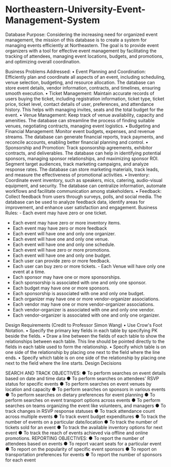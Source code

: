 # Northeastern-University-Event-Management-System

Database Purpose:
Considering the increasing need for organized event management, the mission of this database is to create a system for managing events efficiently at Northeastern. The goal is to provide event organizers with a tool for effective event management by facilitating the tracking of attendees, managing event locations, budgets, and promotions, and optimizing overall coordination.

Business Problems Addressed: • Event Planning and Coordination: Efficiently plan and coordinate all aspects of an event, including scheduling, venue selection, budgeting, and resource allocation. The database can store event details, vendor information, contracts, and timelines, ensuring smooth execution.
• Ticket Management: Maintain accurate records of users buying the ticket, including registration information, ticket type, ticket price, ticket level, contact details of user, 
preferences, and attendance history. This helps with managing invites, seats and the total budget for the event.
• Venue Management: Keep track of venue availability, capacity and amenities. The database can streamline the process of finding suitable venues, negotiating contracts, managing event logistics.
• Budgeting and Financial Management: Monitor event budgets, expenses, and revenue streams. The database can generate financial reports, track payments, and reconcile accounts, enabling better financial planning and control.
• Sponsorship and Promotion: Track sponsorship agreements, exhibitor contracts, and 
deliverables. The database can help in identifying potential sponsors, managing sponsor relationships, and maximizing sponsor ROI. Segment target audiences, track marketing 
campaigns, and analyze response rates. The database can store marketing materials, track leads, and measure the effectiveness of promotional activities.
• Inventory: Coordinate event inventory, such as speakers, mics, catering, audio-visual equipment, and security. The database can centralize information, automate workflows and facilitate communication among stakeholders.
• Feedback: Collect feedback from users through surveys, polls, and social media. The database can be used to analyze feedback data, identify areas for improvement, and enhance user satisfaction and engagement.
 Business Rules: - Each event may have zero or one ticket. 
- Each event may have zero or more inventory items.
- Each event may have zero or more feedback
- Each event will have one and only one organizer.
- Each event will have one and only one venue.
- Each event will have one and only one schedule.
- Each event will have zero or more promotions.
- Each event will have one and only one budget.
- Each user can provide zero or more feedback.
- Each user can buy zero or more tickets. - Each Venue will have only one event at a time.
- Each sponsor may have one or more sponsorships.
- Each sponsorship is associated with one and only one sponsor.
- Each budget may have one or more sponsors.
- Each sponsorship is associated with one and only one budget.
- Each organizer may have one or more vendor-organizer associations.
- Each vendor may have one or more vendor-organizer associations.
- Each vendor-organizer is associated with one and only one vendor.
- Each vendor-organizer is associated with one and only one organizer.
  
Design Requirements (Credit to Professor Simon Wang)
• Use Crow's Foot Notation.
• Specify the primary key fields in each table by specifying PK beside the fields.
• Draw a line between the fields of each table to show the relationships between each 
table. This line should be pointed directly to the fields in each table used to form the 
relationship.
• Specify which table is on one side of the relationship by placing one next to the field 
where the line ends.
• Specify which table is on one side of the relationship by placing one next to the field 
where the line starts.
Design Decisions


SEARCH AND TRACK OBJECTIVES:
● To perform searches on event details based on date and time data
● To perform searches on attendees' RSVP status for specific events
● To perform searches on event venues by location and capacity
● To perform searches on sponsors in various events
● To perform searches on dietary preferences for event planning
● To perform searches on event transport options across events
● To perform searches on teams organizing the event like volunteers, and
managers
● To track changes in RSVP response statuses
● To track attendance count across multiple events
● To track event budget expenditures
● To track the number of events on a particular date/location
● To track the number of tickets sold for an event
● To track the available inventory options for next event
● To track the reach of events achieved via offline and online promotions.
REPORTING OBJECTIVES:
● To report the number of attendees based on events
● To report vacant seats for a particular event
● To report on the popularity of specific event sponsors
● To report on transportation preferences for events
● To report the number of sponsors for each event
